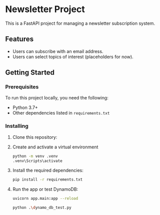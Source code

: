 # Newsletter Project

This is a FastAPI project for managing a newsletter subscription system.

## Features
- Users can subscribe with an email address.
- Users can select topics of interest (placeholders for now).

## Getting Started

### Prerequisites

To run this project locally, you need the following:

- Python 3.7+
- Other dependencies listed in `requirements.txt`

### Installing

1. Clone this repository:
2. Create and activate a virtual environment
    ```bash
    python -m venv .venv
    .venv\Scripts\activate
    ```
3. Install the required dependencies:

    ```bash
    pip install -r requirements.txt
    ```
4. Run the app or test DynamoDB:
   ```bash
   uvicorn app.main:app --reload
   ```
    ```bash
    python .\dynamo_db_test.py
    ```
